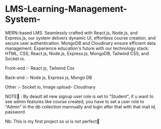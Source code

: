 # LMS-Learning-Management-System-
 MERN-based LMS. Seamlessly crafted with React.js, Node.js, and Express.js, our system delivers dynamic UI, effortless course creation, and secure user authentication. MongoDB and Cloudinary ensure efficient data management. Experience education's future with our technology stack: HTML, CSS, React.js, Node.js, Express.js, MongoDB, Tailwind CSS, and Socket.io.



 Front-end :-
 React js,
 Tailwind Css
 
 
 Back-end :-
 Node js,
 Express js,
 Mongo DB

 Other :-
 Socket io,
 Image upload- Cloudinary

NOTE📝 :
 By deault all new signup user role is set to "Student", if u want to see admin features like course created, you have to set a user role to "Admin" in the db collection mannually and login after that with that mail id, password


 
 Nb: This is my first project so ui is not perfect🙌
